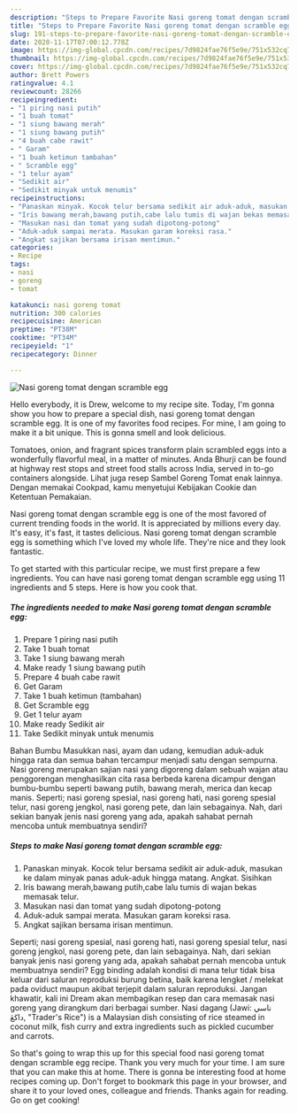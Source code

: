 ```yaml
---
description: "Steps to Prepare Favorite Nasi goreng tomat dengan scramble egg"
title: "Steps to Prepare Favorite Nasi goreng tomat dengan scramble egg"
slug: 191-steps-to-prepare-favorite-nasi-goreng-tomat-dengan-scramble-egg
date: 2020-11-17T07:00:12.778Z
image: https://img-global.cpcdn.com/recipes/7d9824fae76f5e9e/751x532cq70/nasi-goreng-tomat-dengan-scramble-egg-foto-resep-utama.jpg
thumbnail: https://img-global.cpcdn.com/recipes/7d9824fae76f5e9e/751x532cq70/nasi-goreng-tomat-dengan-scramble-egg-foto-resep-utama.jpg
cover: https://img-global.cpcdn.com/recipes/7d9824fae76f5e9e/751x532cq70/nasi-goreng-tomat-dengan-scramble-egg-foto-resep-utama.jpg
author: Brett Powers
ratingvalue: 4.1
reviewcount: 28266
recipeingredient:
- "1 piring nasi putih"
- "1 buah tomat"
- "1 siung bawang merah"
- "1 siung bawang putih"
- "4 buah cabe rawit"
- " Garam"
- "1 buah ketimun tambahan"
- " Scramble egg"
- "1 telur ayam"
- "Sedikit air"
- "Sedikit minyak untuk menumis"
recipeinstructions:
- "Panaskan minyak. Kocok telur bersama sedikit air aduk-aduk, masukan ke dalam minyak panas aduk-aduk hingga matang. Angkat. Sisihkan"
- "Iris bawang merah,bawang putih,cabe lalu tumis di wajan bekas memasak telur."
- "Masukan nasi dan tomat yang sudah dipotong-potong"
- "Aduk-aduk sampai merata. Masukan garam koreksi rasa."
- "Angkat sajikan bersama irisan mentimun."
categories:
- Recipe
tags:
- nasi
- goreng
- tomat

katakunci: nasi goreng tomat 
nutrition: 300 calories
recipecuisine: American
preptime: "PT38M"
cooktime: "PT34M"
recipeyield: "1"
recipecategory: Dinner

---
```



![Nasi goreng tomat dengan scramble egg](https://img-global.cpcdn.com/recipes/7d9824fae76f5e9e/751x532cq70/nasi-goreng-tomat-dengan-scramble-egg-foto-resep-utama.jpg)

Hello everybody, it is Drew, welcome to my recipe site. Today, I'm gonna show you how to prepare a special dish, nasi goreng tomat dengan scramble egg. It is one of my favorites food recipes. For mine, I am going to make it a bit unique. This is gonna smell and look delicious.

Tomatoes, onion, and fragrant spices transform plain scrambled eggs into a wonderfully flavorful meal, in a matter of minutes. Anda Bhurji can be found at highway rest stops and street food stalls across India, served in to-go containers alongside. Lihat juga resep Sambel Goreng Tomat enak lainnya. Dengan memakai Cookpad, kamu menyetujui Kebijakan Cookie dan Ketentuan Pemakaian.

Nasi goreng tomat dengan scramble egg is one of the most favored of current trending foods in the world. It is appreciated by millions every day. It's easy, it's fast, it tastes delicious. Nasi goreng tomat dengan scramble egg is something which I've loved my whole life. They're nice and they look fantastic.


To get started with this particular recipe, we must first prepare a few ingredients. You can have nasi goreng tomat dengan scramble egg using 11 ingredients and 5 steps. Here is how you cook that.

<!--inarticleads1-->

##### The ingredients needed to make Nasi goreng tomat dengan scramble egg:

1. Prepare 1 piring nasi putih
1. Take 1 buah tomat
1. Take 1 siung bawang merah
1. Make ready 1 siung bawang putih
1. Prepare 4 buah cabe rawit
1. Get  Garam
1. Take 1 buah ketimun (tambahan)
1. Get  Scramble egg
1. Get 1 telur ayam
1. Make ready Sedikit air
1. Take Sedikit minyak untuk menumis


Bahan Bumbu Masukkan nasi, ayam dan udang, kemudian aduk-aduk hingga rata dan semua bahan tercampur menjadi satu dengan sempurna. Nasi goreng merupakan sajian nasi yang digoreng dalam sebuah wajan atau penggorengan menghasilkan cita rasa berbeda karena dicampur dengan bumbu-bumbu seperti bawang putih, bawang merah, merica dan kecap manis. Seperti; nasi goreng spesial, nasi goreng hati, nasi goreng spesial telur, nasi goreng jengkol, nasi goreng pete, dan lain sebagainya. Nah, dari sekian banyak jenis nasi goreng yang ada, apakah sahabat pernah mencoba untuk membuatnya sendiri? 

<!--inarticleads2-->

##### Steps to make Nasi goreng tomat dengan scramble egg:

1. Panaskan minyak. Kocok telur bersama sedikit air aduk-aduk, masukan ke dalam minyak panas aduk-aduk hingga matang. Angkat. Sisihkan
1. Iris bawang merah,bawang putih,cabe lalu tumis di wajan bekas memasak telur.
1. Masukan nasi dan tomat yang sudah dipotong-potong
1. Aduk-aduk sampai merata. Masukan garam koreksi rasa.
1. Angkat sajikan bersama irisan mentimun.


Seperti; nasi goreng spesial, nasi goreng hati, nasi goreng spesial telur, nasi goreng jengkol, nasi goreng pete, dan lain sebagainya. Nah, dari sekian banyak jenis nasi goreng yang ada, apakah sahabat pernah mencoba untuk membuatnya sendiri? Egg binding adalah kondisi di mana telur tidak bisa keluar dari saluran reproduksi burung betina, baik karena lengket / melekat pada oviduct maupun akibat terjepit dalam saluran reproduksi. Jangan khawatir, kali ini Dream akan membagikan resep dan cara memasak nasi goreng yang dirangkum dari berbagai sumber. Nasi dagang (Jawi: ناسي داڬڠ, &#34;Trader&#39;s Rice&#34;) is a Malaysian dish consisting of rice steamed in coconut milk, fish curry and extra ingredients such as pickled cucumber and carrots. 

So that's going to wrap this up for this special food nasi goreng tomat dengan scramble egg recipe. Thank you very much for your time. I am sure that you can make this at home. There is gonna be interesting food at home recipes coming up. Don't forget to bookmark this page in your browser, and share it to your loved ones, colleague and friends. Thanks again for reading. Go on get cooking!
